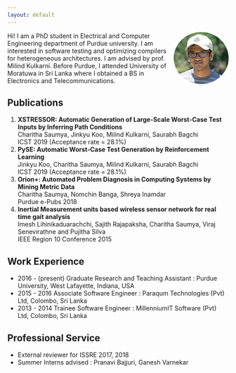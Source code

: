 ```yaml
---
layout: default
---
```


<!--<img class="profile-picture" src="charitha.jpg">-->
<img src="charitha.jpg" alt="Poster" style="float:  right; width: 125px;  border-radius: 50%;"/> 

Hi! I am a PhD student in Electrical and Computer Engineering department of Purdue university. I am interested in software testing and optimizing compilers for heterogeneous architectures. I am advised by prof. Milind Kulkarni. Before Purdue, I attended University of Moratuwa in Sri Lanka where I obtained a BS in Electronics and Telecommunications.
## Publications

1. **XSTRESSOR: Automatic Generation of Large-Scale Worst-Case Test Inputs by Inferring Path Conditions** <br/>
   Charitha Saumya, Jinkyu Koo, Milind Kulkarni, Saurabh Bagchi <br/>
   ICST 2019 (Acceptance rate = 28.1%) 
2. **PySE: Automatic Worst-Case Test Generation by Reinforcement Learning** <br/>
   Jinkyu Koo, Charitha Saumya, Milind Kulkarni, Saurabh Bagchi <br/>
   ICST 2019 (Acceptance rate = 28.1%)
3. **Orion+: Automated Problem Diagnosis in Computing Systems by Mining Metric Data** <br/>
   Charitha Saumya, Nomchin Banga, Shreya Inamdar <br/>
   Purdue e-Pubs 2018
4. **Inertial Measurement units based wireless sensor network for real time gait analysis** <br/>
   Imesh Lihinikaduarachchi, Sajith Rajapaksha, Charitha Saumya, Viraj Senevirathne and Pujitha Silva <br/>
   IEEE Region 10 Conference 2015

## Work Experience

* 2016 - (present) Graduate Research and Teaching Assistant : Purdue University, West Lafayette, Indiana, USA
* 2015 - 2016 Associate Software Engineer : Paraqum Technologies (Pvt) Ltd, Colombo, Sri Lanka
* 2013 - 2014 Trainee Software Engineer : MillenniumIT Software (Pvt) Ltd, Colombo, Sri Lanka

## Professional Service
* External reviewer for ISSRE 2017, 2018
* Summer Interns advised : Pranavi Bajjuri, Ganesh Varnekar

<!--## Typography-->

<!--This is a [link](http://google.com). Something *italics* and something **bold**.-->

<!--Here is a table-->

<!--Year | Award | Category-->
<!-------|-------|---------->
<!--2014 | Emmy  | Won Outstanding Lead Actor in a miniseries or a movie-->
<!--2015 | BAFTA | Nominated for Best Leading Actor for Sherlock-->
<!--2014 | Satellite | Won Best Actor miniseries or television film-->

<!--Here is a horizontal rule-->

<!------->

<!--Here is a blockquote-->

<!-- To a great mind, nothing is little-->

<!--## References-->

<!--* Foo Bar: Head of Department, Placeholder Names, Lorem-->
<!--* John Doe: Associate Professor, Department of Computer Science, Ipsum-->
